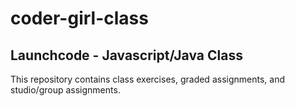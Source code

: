 # coder-girl-class

## Launchcode - Javascript/Java Class
This repository  contains class exercises, graded assignments, and studio/group assignments.

